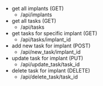 

- get all implants (GET)
    - /api/implants
- get all tasks (GET)
    - /api/tasks
- get tasks for specific implant (GET)
    - /api/tasks/implant_id
- add new task for implant (POST)
    - /api/new_task/implant_id
- update task for implant (PUT)
    - /api/update_task/task_id
- delete task for implant (DELETE)
    - /api/delete_task/task_id